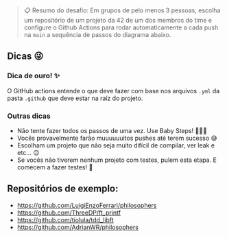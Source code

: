   
> 📋 Resumo do desafio: Em grupos de pelo menos 3 pessoas, escolha um repositório de um projeto da 42 de um dos membros do time e configure o Github Actions para rodar automaticamente a cada push na `main` a sequência de passos do diagrama abaixo.

## Dicas 😜

### Dica de ouro! ✨

O GitHub actions entende o que deve fazer com base nos arquivos `.yml` da pasta `.github` que deve estar na raíz do projeto.

### Outras dicas

- Não tente fazer todos os passos de uma vez. Use Baby Steps! 👶🏾🍼
- Vocês provavelmente farão muuuuuuitos pushes até terem sucesso 😅
- Escolham um projeto que não seja muito difícil de compilar, ver leak e etc... 😉
- Se vocês não tiverem nenhum projeto com testes, pulem esta etapa. E comecem a fazer testes! 🤬

## Repositórios de exemplo:

- https://github.com/LuigiEnzoFerrari/philosophers
- https://github.com/ThreeDP/ft_printf
- https://github.com/tiolula/tdd_libft
- https://github.com/AdrianWR/philosophers

